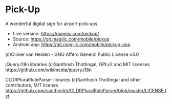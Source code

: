Pick-Up
=======

A wonderful digital sign for airport pick-ups

- Live version: https://magiiic.com/pickup/
- Source: https://git.magiiic.com/mobile/pickup
- Android app: https://git.magiiic.com/mobile/pickup-app

(c)Olivier van Helden - GNU Affero General Public License v3.0

jQuery.i18n libraries (c)Santhosh Thottingal, GPLv2 and MIT licenses
  https://github.com/wikimedia/jquery.i18n

CLDRPluralRuleParser libraries (c)Santhosh Thottingal and other contributors, MIT license
  https://github.com/santhoshtr/CLDRPluralRuleParser/blob/master/LICENSE.txt

